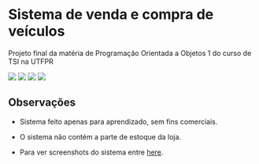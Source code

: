 # Sistema de venda e compra de veículos

Projeto final da matéria de Programação Orientada a Objetos 1 do curso de TSI na UTFPR

<img src="https://cdn.discordapp.com/attachments/715640649051013144/1082379765803130880/login.JPG">

<img src="https://cdn.discordapp.com/attachments/715640649051013144/1082380027846475846/cadastroVen.JPG">

<img src="https://cdn.discordapp.com/attachments/715640649051013144/1082379986188632184/dDodge.JPG">

<img src="https://cdn.discordapp.com/attachments/715640649051013144/1082380091968979024/Relatorio.JPG">


## Observações

* Sistema feito apenas para aprendizado, sem fins comerciais.

* O sistema não contém a parte de estoque da loja.

* Para ver screenshots do sistema entre [here](https://drive.google.com/drive/folders/1lmvWOaSSS5HKAh-V_93A-uDeDgxnkkZ9?usp=share_link).